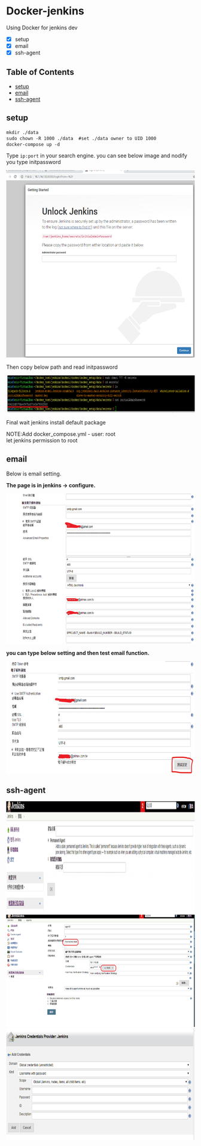 Docker-jenkins
==============
Using Docker for jenkins dev

- [x] setup
- [x] email
- [x] ssh-agent

## Table of Contents

  - [setup](#setup)
  - [email](#email)
  - [ssh-agent](#ssh-agent)
## setup

```console
mkdir ./data
sudo chown -R 1000 ./data  #set ./data owner to UID 1000
docker-compose up -d
```

  Type ``` ip:port ``` in your search engine.
  you can see below image and nodify you type initpassword
  
  <img width="650" height="500" src=./image/jenkins_password.png>
  
  Then copy below path and read initpassword
  
  <img width="800" height="100" src=./image/password_in_data.png>
  
  Final wait jenkins install default package
  
  NOTE:Add docker_compose.yml - user: root \
  let jenkins permission to root


## email

  Below is email setting.

  **The page is in jenkins -> configure.**
 
  <img width="650" height="400" src=./image/email-1.png>

  **you can type below setting and then test email function.**

  <img width="650" height="300" src=./image/email-2.png>
  
## ssh-agent


  <img width="650" height="300" src=./image/add-agent.png>
  
  <img width="650" height="300" src=./image/add-agent2.png>
  
  <img width="650" height="300" src=./image/agent-Credential.png>
